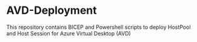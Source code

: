 # AVD-Deployment

This repository contains BICEP and Powershell scripts to deploy HostPool and Host Session for Azure Virtual Desktop (AVD)
  